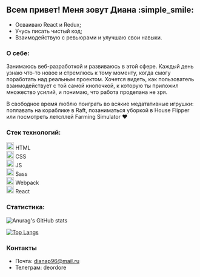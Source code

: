 ## Всем привет! Меня зовут Диана :simple_smile:



- Осваиваю React и Redux;
- Учусь писать чистый код;
- Взаимодействую с ревьюрами и улучшаю свои навыки.

### О себе:

Занимаюсь веб-разработкой и развиваюсь в этой сфере. Каждый день узнаю что-то новое и стремлюсь к тому моменту, когда смогу поработать над реальным проектом. Хочется видеть, как пользователь взаимодействует с той самой кнопочкой, к которую ты приложил множество усилий, и понимаю, что работа проделана не зря.

В свободное время люблю поиграть во всякие медатативные игрушки: поплавать на кораблике в Raft, позаниматься уборкой в House Flipper или посмотреть летсплей Farming Simulator :heart:

### Стек технологий:

<img src="https://cdn-icons-png.flaticon.com/512/732/732212.png" width="20"> HTML  
<img src="https://cdn-icons-png.flaticon.com/512/732/732190.png" width="20"> CSS  
<img src="https://upload.wikimedia.org/wikipedia/commons/thumb/9/99/Unofficial_JavaScript_logo_2.svg/1024px-Unofficial_JavaScript_logo_2.svg.png" width="20"> JS  
<img src="https://upload.wikimedia.org/wikipedia/commons/thumb/9/96/Sass_Logo_Color.svg/1200px-Sass_Logo_Color.svg.png" width="20"> Sass  
<img src="https://webpack.js.org/icon-pwa-512x512.d3dae4189855b3a72ff9.png" width="20"> Webpack  
<img src="https://upload.wikimedia.org/wikipedia/commons/thumb/a/a7/React-icon.svg/1024px-React-icon.svg.png" width="20"> React 

### Статистика:

![Anurag's GitHub stats](https://github-readme-stats.vercel.app/api?username=loown101&show_icons=true&theme=radical)

[![Top Langs](https://github-readme-stats.vercel.app/api/top-langs/?username=loown101&show_icons=true&theme=radical)](https://github.com/loown101/github-readme-stats)

### Контакты
- Почта: dianap96@mail.ru
- Телеграм: deordore
